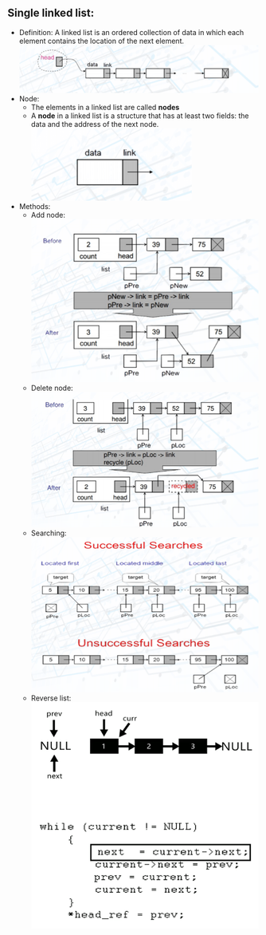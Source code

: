 ## Single linked list:

- Definition: A linked list is an ordered collection of data in which each element contains the location of the next element.
![Linked list](./img-md/linked_list.png)
- Node:
    + The elements in a linked list are called **nodes**
    + A **node** in a linked list is a structure that has at least two fields: the data and the address of the next node.
![Node](./img-md/node_linked_list.png)
- Methods:
    + Add node:
    ![Insert node](./img-md/insert_linked_list.png)
    + Delete node:
    ![Delete node](./img-md/delete_linked_list.png)
    + Searching:
    ![Searching](./img-md/searching_linked_list.png)
    + Reverse list:
    ![Reverse list](./img-md/reverse_linked_list.gif)
